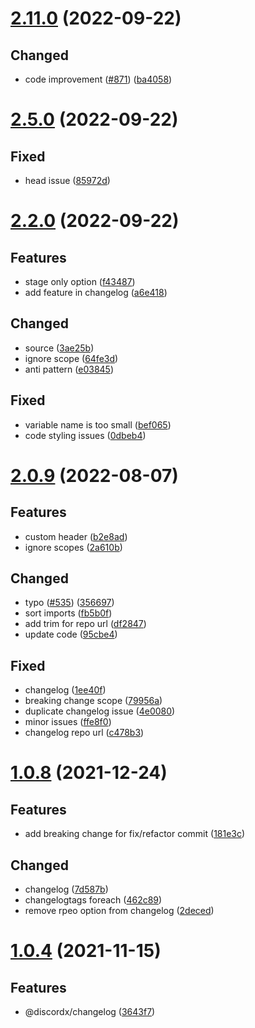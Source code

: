 # [2.11.0](https://github.com/discordx-ts/discordx/releases/tag/changelog-2.11.0) (2022-09-22)

## Changed

- code improvement ([#871](https://github.com/discordx-ts/discordx/issues/871)) ([ba4058](https://github.com/discordx-ts/discordx/commit/ba4058aa86db9b8b5ffe35982599ece91359e803))

# [2.5.0](https://github.com/discordx-ts/discordx/releases/tag/changelog-2.5.0) (2022-09-22)

## Fixed

- head issue ([85972d](https://github.com/discordx-ts/discordx/commit/85972dfef6be1878fc82031111bcd08b675277fa))

# [2.2.0](https://github.com/discordx-ts/discordx/releases/tag/changelog-2.2.0) (2022-09-22)

## Features

- stage only option ([f43487](https://github.com/discordx-ts/discordx/commit/f434870db43e50728a68ae1dd1155e117eaaf7a1))
- add feature in changelog ([a6e418](https://github.com/discordx-ts/discordx/commit/a6e4188348e9bd450fdd9c160d7b18e039557e5c))

## Changed

- source ([3ae25b](https://github.com/discordx-ts/discordx/commit/3ae25be18ce3bac0320c9edeb60ec9ddf1d72947))
- ignore scope ([64fe3d](https://github.com/discordx-ts/discordx/commit/64fe3d26870c0db8bab7d0da7669f64398c5c014))
- anti pattern ([e03845](https://github.com/discordx-ts/discordx/commit/e038451bb1711fc362cb98338e0b66ec8a2ffac8))

## Fixed

- variable name is too small ([bef065](https://github.com/discordx-ts/discordx/commit/bef0651eb9aee533d2a611429bd7609de348e6b4))
- code styling issues ([0dbeb4](https://github.com/discordx-ts/discordx/commit/0dbeb455bcd880051e882ef1e5c1d976ff6d4e73))

# [2.0.9](https://github.com/discordx-ts/discordx/releases/tag/changelog-2.0.9) (2022-08-07)

## Features

- custom header ([b2e8ad](https://github.com/discordx-ts/discordx/commit/b2e8ad42b41a15d2f3ab43230b37543de0af84a0))
- ignore scopes ([2a610b](https://github.com/discordx-ts/discordx/commit/2a610befe7cc0e2a5abf4a7351c97bc39497ddb0))

## Changed

- typo ([#535](https://github.com/discordx-ts/discordx/issues/535)) ([356697](https://github.com/discordx-ts/discordx/commit/356697e0af3e8db832d80d38d671f7e75eae68aa))
- sort imports ([fb5b0f](https://github.com/discordx-ts/discordx/commit/fb5b0f82661313a4e9e6638db71670a7fb524ac2))
- add trim for repo url ([df2847](https://github.com/discordx-ts/discordx/commit/df284702428ee5a021c007e3c44cc2e5c71a332d))
- update code ([95cbe4](https://github.com/discordx-ts/discordx/commit/95cbe4b06c7450a0485ba34774d24488074545d1))

## Fixed

- changelog ([1ee40f](https://github.com/discordx-ts/discordx/commit/1ee40f417a44cbacc891bb642a8f9e7358c73823))
- breaking change scope ([79956a](https://github.com/discordx-ts/discordx/commit/79956ad2b8cb83e3fdcdf22ec922328eea56be1e))
- duplicate changelog issue ([4e0080](https://github.com/discordx-ts/discordx/commit/4e00801d75b447893c779cde1f2215c7dc719223))
- minor issues ([ffe8f0](https://github.com/discordx-ts/discordx/commit/ffe8f05d0fa03714eaa29504fa9c4deea2d9502b))
- changelog repo url ([c478b3](https://github.com/discordx-ts/discordx/commit/c478b3a79cc690615180e0e31279d2d957792bc3))

# [1.0.8](https://github.com/discordx-ts/discordx/releases/tag/changelog-1.0.8) (2021-12-24)

## Features

- add breaking change for fix/refactor commit ([181e3c](https://github.com/discordx-ts/discordx/commit/181e3ca625cec64558a5c30022ce8c2b0a36f8fc))

## Changed

- changelog ([7d587b](https://github.com/discordx-ts/discordx/commit/7d587bf3fff4dce04efe24cc736ef0d2ba10fee4))
- changelogtags foreach ([462c89](https://github.com/discordx-ts/discordx/commit/462c89cbbff638f353b8d3949e9869666d524682))
- remove rpeo option from changelog ([2deced](https://github.com/discordx-ts/discordx/commit/2decedaec72f9f1a3c2b349dfa442e485c273965))

# [1.0.4](https://github.com/discordx-ts/discordx/releases/tag/changelog-1.0.4) (2021-11-15)

## Features

- @discordx/changelog ([3643f7](https://github.com/discordx-ts/discordx/commit/3643f7a02d2a27f45e7a66418c1756703235a0a7))
